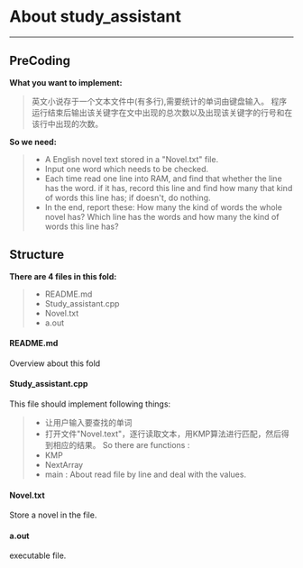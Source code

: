# About study_assistant #
* * *

## PreCoding ##

**What you want to implement:**
> 英文小说存于一个文本文件中(有多行),需要统计的单词由键盘输入。
> 程序运行结束后输出该关键字在文中出现的总次数以及出现该关键字的行号和在该行中出现的次数。

**So we need:**
>+ A English novel text stored in a "Novel.txt" file.
>+ Input one word which needs to be checked.
>+ Each time read one line into RAM, and find that whether the line has the word. if it has, record this line and find how many that kind of words this line has; if doesn't, do nothing.
>+ In the end, report these: How many the kind of words the whole novel has?  Which line has the words and how many the kind of words this line has?

## Structure ##
**There are 4 files in this fold:**
>+ README.md
>+ Study_assistant.cpp
>+ Novel.txt
>+ a.out

#### README.md ####
Overview about this fold

#### Study_assistant.cpp ####
This file should implement following things:
>+ 让用户输入要查找的单词
>+ 打开文件"Novel.text"，逐行读取文本，用KMP算法进行匹配，然后得到相应的结果。
So there are  functions :
>+ KMP
>+ NextArray
>+ main : About read file by line and deal with the values. 

#### Novel.txt ####
Store a novel in the file. 

#### a.out ####
executable file.


